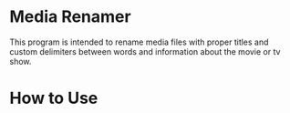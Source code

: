# Media Renamer
This program is intended to rename media files with proper titles and custom delimiters between words and information about the movie or tv show.

# How to Use